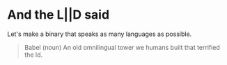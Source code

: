 # And the L||D said

Let's make a binary that speaks as many languages as possible.

> Babel (noun)
> An old omnilingual tower we humans built that terrified the ld.
